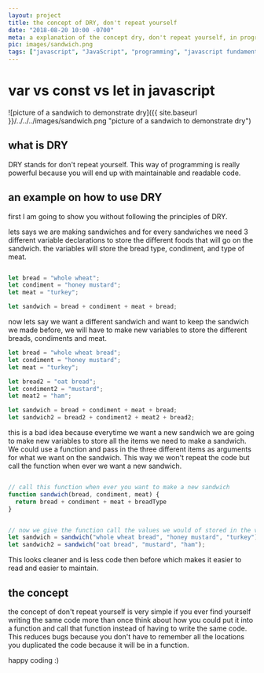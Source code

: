 ```yaml
---
layout: project
title: the concept of DRY, don't repeat yourself
date: "2018-08-20 10:00 -0700"
meta: a explanation of the concept dry, don't repeat yourself, in programming.
pic: images/sandwich.png
tags: ["javascript", "JavaScript", "programming", "javascript fundamentals", "web programming", "es6"]
---
```


# var vs const vs let in javascript

![picture of a sandwich to demonstrate dry]({{ site.baseurl }}/../../../images/sandwich.png "picture of a sandwich to demonstrate dry")

## what is DRY

DRY stands for don't repeat yourself. This way of programming is really powerful because you will end up with maintainable and readable code.

## an example on how to use DRY

first I am going to show you without following the principles of DRY.

lets says we are making sandwiches and for every sandwiches we need 3 different variable declarations to store the different foods that will go on the sandwich. the variables will store the bread type, condiment, and type of meat.

```javascript

let bread = "whole wheat";
let condiment = "honey mustard";
let meat = "turkey";

let sandwich = bread + condiment + meat + bread;

```

now lets say we want a different sandwich and want to keep the sandwich we made before, we will have to make new variables to store the different breads, condiments and meat.

```javascript
let bread = "whole wheat bread";
let condiment = "honey mustard";
let meat = "turkey";

let bread2 = "oat bread";
let condiment2 = "mustard";
let meat2 = "ham";

let sandwich = bread + condiment + meat + bread;
let sandwich2 = bread2 + condiment2 + meat2 + bread2;
```

this is a bad idea because everytime we want a new sandwich we are going to make new variables to store all the items we need to make a sandwich. We could use a function and pass in the three different items as arguments for what we want on the sandwich. This way we won't repeat the code but call the function when ever we want a new sandwich.

```javascript

// call this function when ever you want to make a new sandwich
function sandwich(bread, condiment, meat) {
  return bread + condiment + meat + breadType
}


// now we give the function call the values we would of stored in the variables
let sandwich = sandwich("whole wheat bread", "honey mustard", "turkey");
let sandwich2 = sandwich("oat bread", "mustard", "ham");
```

This looks cleaner and is less code then before which makes it easier to read and easier to maintain.

## the concept

the concept of don't repeat yourself is very simple if you ever find yourself writing the same code more than once think about how you could put it into a function and call that function instead of having to write the same code. This reduces bugs because you don't have to remember all the locations you duplicated the code because it will be in a function.

happy coding :)
